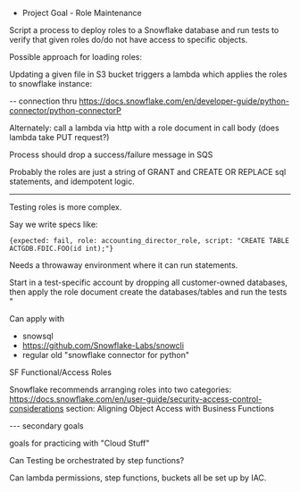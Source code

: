 * Project Goal - Role Maintenance
 
Script a process to deploy roles to a Snowflake database and run tests to verify that given roles do/do not have access to specific objects.

Possible approach for loading roles:

Updating a given file in S3 bucket triggers a lambda which applies the roles to snowflake instance:

  -- connection thru https://docs.snowflake.com/en/developer-guide/python-connector/python-connectorP

Alternately:
  call a lambda via http with a role document in call body (does lambda take PUT request?)

Process should drop a success/failure message in SQS

Probably the roles are just a string of GRANT and CREATE OR REPLACE sql statements, and idempotent logic.

------

Testing roles is more complex.

Say we write specs like:

```
{expected: fail, role: accounting_director_role, script: "CREATE TABLE ACTGDB.FDIC.FOO(id int);"}
```

Needs a throwaway environment where it can run statements.

Start in a test-specific  account by  dropping all customer-owned databases, 
   then apply the role document
   create the databases/tables
   and run the tests "
   
Can apply with 
 -  snowsql 
 -  https://github.com/Snowflake-Labs/snowcli
 -  regular old "snowflake connector for python"
   
   

SF Functional/Access Roles

Snowflake recommends arranging roles into two categories: 
	https://docs.snowflake.com/en/user-guide/security-access-control-considerations
	section: Aligning Object Access with Business Functions
  
  

--- secondary goals

goals for practicing with "Cloud Stuff"

Can Testing be orchestrated by step functions?

Can lambda permissions, step functions, buckets all be set up by IAC.
